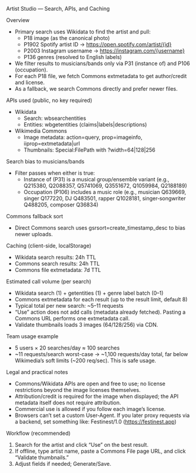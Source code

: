 Artist Studio — Search, APIs, and Caching

Overview

- Primary search uses Wikidata to find the artist and pull:
  - P18 image (as the canonical photo)
  - P1902 Spotify artist ID → https://open.spotify.com/artist/{id}
  - P2003 Instagram username → https://instagram.com/{username}
  - P136 genres (resolved to English labels)
- We filter results to musicians/bands only via P31 (instance of) and P106 (occupation).
- For each P18 file, we fetch Commons extmetadata to get author/credit and license.
- As a fallback, we search Commons directly and prefer newer files.

APIs used (public, no key required)

- Wikidata
  - Search: wbsearchentities
  - Entities: wbgetentities (claims|labels|descriptions)
- Wikimedia Commons
  - Image metadata: action=query, prop=imageinfo, iiprop=extmetadata|url
  - Thumbnails: Special:FilePath with ?width=64|128|256

Search bias to musicians/bands

- Filter passes when either is true:
  - Instance of (P31) is a musical group/ensemble variant (e.g., Q215380, Q2088357, Q5741069, Q3551672, Q1059984, Q2188189)
  - Occupation (P106) includes a music role (e.g., musician Q639669, singer Q177220, DJ Q483501, rapper Q1028181, singer‑songwriter Q488205, composer Q36834)

Commons fallback sort

- Direct Commons search uses gsrsort=create_timestamp_desc to bias newer uploads.

Caching (client-side, localStorage)

- Wikidata search results: 24h TTL
- Commons search results: 24h TTL
- Commons file extmetadata: 7d TTL

Estimated call volume (per search)

- Wikidata search (1) + getentities (1) + genre label batch (0–1)
- Commons extmetadata for each result (up to the result limit, default 8)
- Typical total per new search: ~5–11 requests
- “Use” action does not add calls (metadata already fetched). Pasting a Commons URL performs one extmetadata call.
- Validate thumbnails loads 3 images (64/128/256) via CDN.

Team usage example

- 5 users × 20 searches/day ≈ 100 searches
- ~11 requests/search worst-case → ~1,100 requests/day total, far below Wikimedia’s soft limits (~200 req/sec). This is safe usage.

Legal and practical notes

- Commons/Wikidata APIs are open and free to use; no license restrictions beyond the image licenses themselves.
- Attribution/credit is required for the image when displayed; the API metadata itself does not require attribution.
- Commercial use is allowed if you follow each image’s license.
- Browsers can’t set a custom User‑Agent. If you later proxy requests via a backend, set something like: Festinest/1.0 (https://festinest.app)

Workflow (recommended)

1. Search for the artist and click “Use” on the best result.
2. If offline, type artist name, paste a Commons File page URL, and click “Validate thumbnails.”
3. Adjust fields if needed; Generate/Save.

